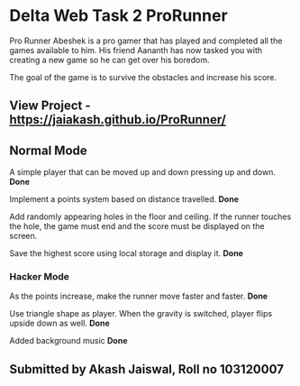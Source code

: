 # Delta Web Task 2 ProRunner

Pro Runner
Abeshek is a pro gamer that has played and completed all the games available to him. His friend Aananth has now tasked you with creating a new game so he can get over his boredom.

The goal of the game is to survive the obstacles and increase his score.

## View Project - https://jaiakash.github.io/ProRunner/

## Normal Mode

A simple player that can be moved up and down pressing up and down. <b>Done</b>

Implement a points system based on distance travelled. <b>Done</b>

Add randomly appearing holes in the floor and ceiling. If the runner touches the hole, the game must end and the score must be displayed on the screen.

Save the highest score using local storage and display it. <b>Done</b>

### Hacker Mode
As the points increase, make the runner move faster and faster. <b>Done</b>

Use triangle shape as player. When the gravity is switched, player flips upside down as well. <b>Done</b>

Added background music <b>Done</b>

## Submitted by Akash Jaiswal, Roll no 103120007
